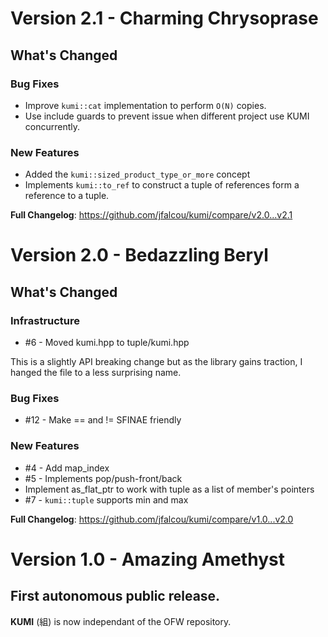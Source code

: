 # Version 2.1 - Charming Chrysoprase

## What's Changed

### Bug Fixes
 - Improve `kumi::cat` implementation to perform `O(N)` copies.
 - Use include guards to prevent issue when different project use KUMI concurrently.

### New Features
 - Added the `kumi::sized_product_type_or_more` concept
 - Implements `kumi::to_ref` to construct a tuple of references form a reference to a tuple.

**Full Changelog**: https://github.com/jfalcou/kumi/compare/v2.0...v2.1

# Version 2.0 - Bedazzling Beryl

## What's Changed

### Infrastructure
* #6 - Moved kumi.hpp to tuple/kumi.hpp

This is a slightly API breaking change but as the library gains traction, I hanged the file to a
less surprising name.

### Bug Fixes
* #12 - Make == and != SFINAE friendly

### New Features
* #4 - Add map_index
* #5 - Implements pop/push-front/back
* Implement as_flat_ptr to work with tuple as a list of member's pointers
* #7 - `kumi::tuple` supports min and max

**Full Changelog**: https://github.com/jfalcou/kumi/compare/v1.0...v2.0

# Version 1.0 - Amazing Amethyst

## First autonomous public release.

**KUMI** (組) is now independant of the OFW repository.

